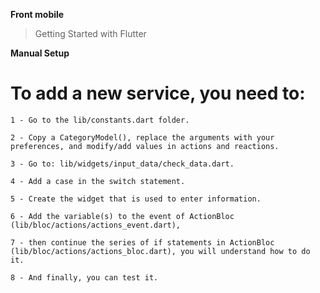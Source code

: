 **Front mobile**

> Getting Started with Flutter

**Manual Setup**

# To add a new service, you need to:

    1 - Go to the lib/constants.dart folder.

    2 - Copy a CategoryModel(), replace the arguments with your preferences, and modify/add values in actions and reactions.

    3 - Go to: lib/widgets/input_data/check_data.dart.

    4 - Add a case in the switch statement.

    5 - Create the widget that is used to enter information.

    6 - Add the variable(s) to the event of ActionBloc (lib/bloc/actions/actions_event.dart),

    7 - then continue the series of if statements in ActionBloc (lib/bloc/actions/actions_bloc.dart), you will understand how to do it.
    
    8 - And finally, you can test it.